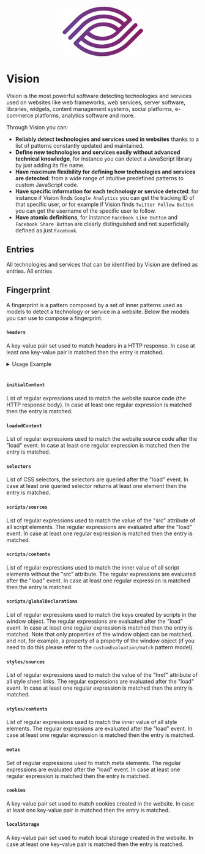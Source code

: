 <p align="center"> 
    <img src="vision.svg" alt="" width="210px">
</p>

# Vision
Vision is the most powerful software detecting technologies and
services used on websites like web frameworks, web services,
server software, libraries, widgets, content management systems, social platforms,
e-commerce platforms, analytics software and more.

Through Vision you can:
-   **Reliably detect technologies and services used in websites**
thanks to a list of patterns constantly updated and maintained.
-   **Define new technologies and services easily without
advanced technical knowledge**, for instance you can detect
a JavaScript library by just adding its file name.
-   **Have maximum flexibility for defining how technologies and
services are detected**: from a wide range of intuitive
predefined patterns to custom JavaScript code.
-   **Have specific information for each technology or service detected**:
for instance if Vision finds `Google Analytics` you can get the tracking ID of
that specific user, or for example if Vision finds `Twitter Follow Button`
you can get the username of the specific user to follow.
-   **Have atomic definitions**, for instance `Facebook Like Button`
and `Facebook Share Button` are clearly distinguished and not superficially
defined as just `Facebook`.

## Entries
All technologies and services that can be identified by Vision are defined as
entries. All entries

## Fingerprint
A fingerprint is a pattern composed by a set of inner patterns used as models
to detect a technology or service in a website. Below the models you can use to compose a fingerprint.

#### `headers`
A key-value pair set used to match headers in a HTTP response.
In case at least one key-value pair is matched then the entry is matched.

<details>
  <summary>Usage Example<br><br></summary>
  
  ```javascript
    function foo () {
        return null;
    }
  ```
</details>

#### `initialContent`
List of regular expressions used to match the website source code (the HTTP response body). In case at least one regular expression is matched then the entry is matched.

#### `loadedContent`
List of regular expressions used to match the website source code after the "load" event. In case at least one regular expression is matched then the entry is matched.

#### `selectors`
List of CSS selectors, the selectors are queried after the "load" event. In case at least one queried selector returns at least one element then the entry is matched.

#### `scripts/sources`
List of regular expressions used to match the value of the "src" attribute of all script elements. The regular expressions are evaluated after the "load" event. In case at least one regular expression is matched then the entry is matched.

#### `scripts/contents`
List of regular expressions used to match the inner value of all script elements without the "src" attribute. The regular expressions are evaluated after the "load" event. In case at least one regular expression is matched then the entry is matched.

#### `scripts/globalDeclarations`
List of regular expressions used to match the keys created by scripts in the window object. The regular expressions are evaluated after the "load" event. In case at least one regular expression is matched then the entry is matched. Note that only properties of the window object can be matched, and not, for example, a property of a property of the window object (if you need to do this please refer to the `customEvaluation/match` pattern model).

#### `styles/sources`
List of regular expressions used to match the value of the "href" attribute of all style sheet links. The regular expressions are evaluated after the "load" event. In case at least one regular expression is matched then the entry is matched.

#### `styles/contents`
List of regular expressions used to match the inner value of all style elements. The regular expressions are evaluated after the "load" event. In case at least one regular expression is matched then the entry is matched.

#### `metas`
Set of regular expressions used to match meta elements. The regular expressions are evaluated after the "load" event. In case at least one regular expression is matched then the entry is matched.

#### `cookies`
A key-value pair set used to match cookies created in the website.
In case at least one key-value pair is matched then the entry is matched.

#### `localStorage`
A key-value pair set used to match local storage created in the website.
In case at least one key-value pair is matched then the entry is matched.